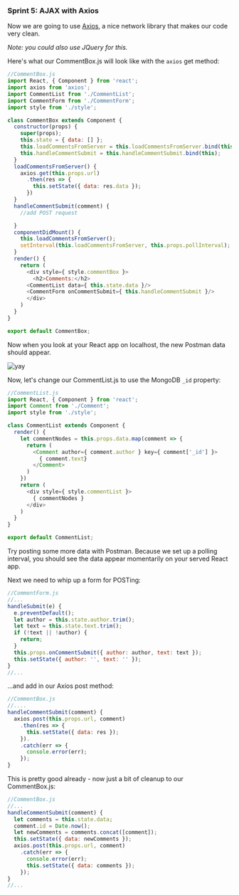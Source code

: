 ### Sprint 5: AJAX with Axios


Now we are going to use [Axios](https://github.com/mzabriskie/axios), a nice network library that makes our code very clean. 

*Note: you could also use JQuery for this.*

Here's what our CommentBox.js will look like with the `axios` get method:

```js
//CommentBox.js
import React, { Component } from 'react';
import axios from 'axios';
import CommentList from './CommentList';
import CommentForm from './CommentForm';
import style from './style';

class CommentBox extends Component {
  constructor(props) {
    super(props);
    this.state = { data: [] };
    this.loadCommentsFromServer = this.loadCommentsFromServer.bind(this);
    this.handleCommentSubmit = this.handleCommentSubmit.bind(this);
  }
  loadCommentsFromServer() {
    axios.get(this.props.url)
      .then(res => {
        this.setState({ data: res.data });
      })
  }
  handleCommentSubmit(comment) {
    //add POST request

  }
  componentDidMount() {
    this.loadCommentsFromServer();
    setInterval(this.loadCommentsFromServer, this.props.pollInterval);
  }
  render() {
    return (
      <div style={ style.commentBox }>
        <h2>Comments:</h2>
      <CommentList data={ this.state.data }/>
      <CommentForm onCommentSubmit={ this.handleCommentSubmit }/>
      </div>
    )
  }
}

export default CommentBox;
```

Now when you look at your React app on localhost, the new Postman data should appear.

![yay](https://38.media.tumblr.com/d3ffb6750636f4476afe3b5c6a7f3461/tumblr_inline_n60311def41sg992s.gif)

Now, let's change our CommentList.js to use the MongoDB `_id` property:

```js
//CommentList.js
import React, { Component } from 'react';
import Comment from './Comment';
import style from './style';

class CommentList extends Component {
  render() {
    let commentNodes = this.props.data.map(comment => {
      return (
        <Comment author={ comment.author } key={ comment['_id'] }>
          { comment.text}
        </Comment>
      )
    })
    return (
      <div style={ style.commentList }>
        { commentNodes }
      </div>
    )
  }
}

export default CommentList;
```

Try posting some more data with Postman. Because we set up a polling interval, you should see the data appear momentarily on your served React app.

Next we need to whip up a form for POSTing:

```js
//CommentForm.js
//...
handleSubmit(e) {
  e.preventDefault();
  let author = this.state.author.trim();
  let text = this.state.text.trim();
  if (!text || !author) {
    return;
  }
  this.props.onCommentSubmit({ author: author, text: text });
  this.setState({ author: '', text: '' });
}
//...
```

...and add in our Axios post method:

```js
//CommentBox.js
//....
handleCommentSubmit(comment) {
  axios.post(this.props.url, comment)
    .then(res => {
      this.setState({ data: res });
    }).
    .catch(err => {
      console.error(err);
    });
}
```

This is pretty good already - now just a bit of cleanup to our CommentBox.js:

```js
//CommentBox.js
//...
handleCommentSubmit(comment) {
  let comments = this.state.data;
  comment.id = Date.now();
  let newComments = comments.concat([comment]);
  this.setState({ data: newComments });
  axios.post(this.props.url, comment)
    .catch(err => {
      console.error(err);
      this.setState({ data: comments });
    });
}
//...
```